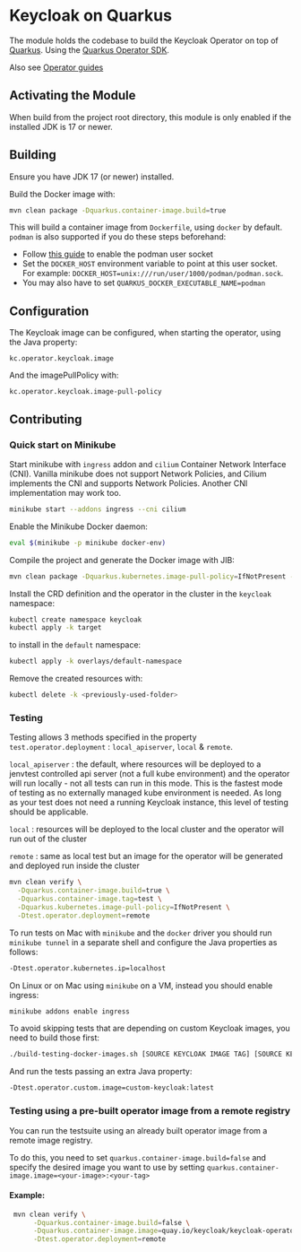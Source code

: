 # Keycloak on Quarkus

The module holds the codebase to build the Keycloak Operator on top of [Quarkus](https://quarkus.io/).
Using the [Quarkus Operator SDK](https://github.com/quarkiverse/quarkus-operator-sdk).

Also see [Operator guides](https://www.keycloak.org/guides#operator)

## Activating the Module

When build from the project root directory, this module is only enabled if the installed JDK is 17 or newer. 

## Building

Ensure you have JDK 17 (or newer) installed.

Build the Docker image with:

```bash
mvn clean package -Dquarkus.container-image.build=true
```

This will build a container image from `Dockerfile`, using `docker` by default. `podman` is also supported if you do these steps beforehand:

- Follow [this guide](https://quarkus.io/guides/podman#setting-docker_host-on-linux) to enable the podman user socket
- Set the `DOCKER_HOST` environment variable to point at this user socket. For example: `DOCKER_HOST=unix:///run/user/1000/podman/podman.sock`.
- You may also have to set `QUARKUS_DOCKER_EXECUTABLE_NAME=podman`

## Configuration

The Keycloak image can be configured, when starting the operator, using the Java property:

```
kc.operator.keycloak.image
```

And the imagePullPolicy with:

```
kc.operator.keycloak.image-pull-policy
```

## Contributing

### Quick start on Minikube

Start minikube with `ingress` addon and `cilium` Container Network Interface (CNI).
Vanilla minikube does not support Network Policies, and Cilium implements the CNI and supports Network Policies.
Another CNI implementation may work too.

```bash
minikube start --addons ingress --cni cilium
```

Enable the Minikube Docker daemon:

```bash
eval $(minikube -p minikube docker-env)
```

Compile the project and generate the Docker image with JIB:

```bash
mvn clean package -Dquarkus.kubernetes.image-pull-policy=IfNotPresent -Dquarkus.container-image.build=true
```

Install the CRD definition and the operator in the cluster in the `keycloak` namespace:

```bash
kubectl create namespace keycloak
kubectl apply -k target
```

to install in the `default` namespace:

```bash
kubectl apply -k overlays/default-namespace
```

Remove the created resources with:

```bash
kubectl delete -k <previously-used-folder>
```

### Testing

Testing allows 3 methods specified in the property `test.operator.deployment` : `local_apiserver`, `local` & `remote`. 

`local_apiserver` : the default, where resources will be deployed to a jenvtest controlled api server (not a full kube environment) and the operator will run locally - not all tests can run in this mode. This is the fastest mode of testing as no externally managed kube environment is needed. As long as your test does not need a running Keycloak instance, this level of testing should be applicable.

`local` : resources will be deployed to the local cluster and the operator will run out of the cluster

`remote` : same as local test but an image for the operator will be generated and deployed run inside the cluster

```bash
mvn clean verify \
  -Dquarkus.container-image.build=true \
  -Dquarkus.container-image.tag=test \
  -Dquarkus.kubernetes.image-pull-policy=IfNotPresent \
  -Dtest.operator.deployment=remote
```

To run tests on Mac with `minikube` and the `docker` driver you should run `minikube tunnel` in a separate shell and configure the Java properties as follows:
```bash
-Dtest.operator.kubernetes.ip=localhost
```

On Linux or on Mac using `minikube` on a VM, instead you should enable ingress:
```bash
minikube addons enable ingress
```

To avoid skipping tests that are depending on custom Keycloak images, you need to build those first:

```bash
./build-testing-docker-images.sh [SOURCE KEYCLOAK IMAGE TAG] [SOURCE KEYCLOAK IMAGE]
```

And run the tests passing an extra Java property:

```bash
-Dtest.operator.custom.image=custom-keycloak:latest
```

### Testing using a pre-built operator image from a remote registry
You can run the testsuite using an already built operator image from a remote image registry. 

To do this, you need to set `quarkus.container-image.build=false` and specify the desired image 
you want to use by setting `quarkus.container-image.image=<your-image>:<your-tag>`

#### Example:

```bash
 mvn clean verify \
      -Dquarkus.container-image.build=false \
      -Dquarkus.container-image.image=quay.io/keycloak/keycloak-operator:nightly \
      -Dtest.operator.deployment=remote
```
